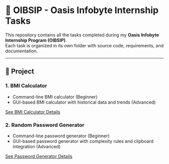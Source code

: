 # 🌟 OIBSIP - Oasis Infobyte Internship Tasks

This repository contains all the tasks completed during my **Oasis Infobyte Internship Program (OIBSIP)**.  
Each task is organized in its own folder with source code, requirements, and documentation.

---

## 📁 Project 

### 1. BMI Calculator
- Command-line BMI calculator (Beginner)
- GUI-based BMI calculator with historical data and trends (Advanced)

[See BMI Calculator Details](bmi_calculator/README.md)

### 2. Random Password Generator
- Command-line password generator (Beginner)
- GUI-based password generator with complexity rules and clipboard integration (Advanced)

[See Password Generator Details](password_generator/README.md)
